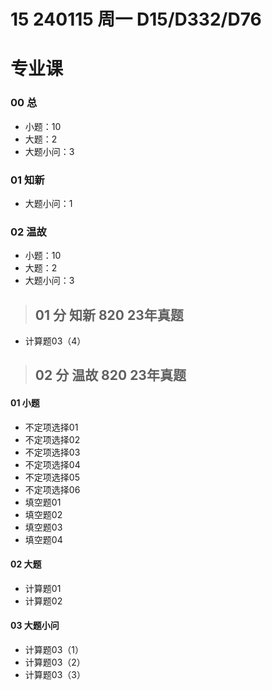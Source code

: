# 15 240115 周一 D15/D332/D76



# 专业课

### 00 总

* 小题：10
* 大题：2
* 大题小问：3



### 01 知新

* 大题小问：1



### 02 温故

* 小题：10
* 大题：2
* 大题小问：3



> ## 01 分 知新 820 23年真题

* 计算题03（4）



> ## 02 分 温故 820 23年真题

#### 01 小题

* 不定项选择01 
* 不定项选择02  
* 不定项选择03  
* 不定项选择04
* 不定项选择05
* 不定项选择06
* 填空题01
* 填空题02
* 填空题03
* 填空题04

#### 02 大题

* 计算题01 
* 计算题02

#### 03 大题小问

* 计算题03（1）
* 计算题03（2）
* 计算题03（3）



